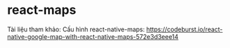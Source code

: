 # react-maps
Tài liệu tham khảo: 
Cấu hình react-native-maps: https://codeburst.io/react-native-google-map-with-react-native-maps-572e3d3eee14
